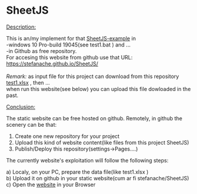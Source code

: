 # SheetJS
<a href="https://stefanache.github.io/SheetJS/">Description:</a>

This is an/my implement for that <a title="Thanks a lot for this product"  href="https://jstool.gitlab.io/demo/sheetjs-xlsx-js/">SheetJS-example</a> in <br/>
-windows 10 Pro-build 19045(see test1.bat ) and ...<br/>
-in Github as free repository.<br/> 
 For accesing this website from github use that URL:   https://stefanache.github.io/SheetJS/<br/>
<br/><i>Remark:</i>
as input file for this project can download from this repository[ test1.xlsx](https://github.com/stefanache/SheetJS/blob/main/test1.xlsx) , 
then ...
<br/>when run this website(see below) you can upload this file dowloaded in the past.

<a href="https://stefanache.github.io/SheetJS/">Conclusion:</a>

The static website can be free hosted on github.
Remotely, in github the scenery can be that:
1) Create one new repository for your project
2) Upload this kind of website content(like files from this project SheetJS)
3) Publish/Deploy this repository(settings->Pages....)

   
The currently website's exploitation will follow the following steps:

a) Localy, on your PC, prepare the data file(like test1.xlsx )<br/>
b) Upload it on github in your static website(cum ar fi  stefanache/SheetJS)<br/>
c) Open the <a href="https://stefanache.github.io/SheetJS/">website</a> in your Browser
